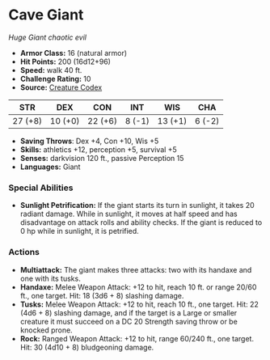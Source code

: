 # Cave Giant

*Huge* *Giant* *chaotic evil*

- **Armor Class:** 16 (natural armor)
- **Hit Points:** 200 (16d12+96)
- **Speed:** walk 40 ft.
- **Challenge Rating:** 10
- **Source:** [Creature Codex](https://koboldpress.com/kpstore/product/creature-codex-for-5th-edition-dnd/)

| STR | DEX | CON | INT | WIS | CHA |
| --- | --- | --- | --- | --- | --- |
| 27 (+8) | 10 (+0) | 22 (+6) | 8 (-1) | 13 (+1) | 6 (-2) |

- **Saving Throws**: Dex +4, Con +10, Wis +5
- **Skills:** athletics +12, perception +5, survival +5
- **Senses:** darkvision 120 ft., passive Perception 15
- **Languages:** Giant
### Special Abilities
- **Sunlight Petrification:** If the giant starts its turn in sunlight, it takes 20 radiant damage. While in sunlight, it moves at half speed and has disadvantage on attack rolls and ability checks. If the giant is reduced to 0 hp while in sunlight, it is petrified.
### Actions
- **Multiattack:** The giant makes three attacks: two with its handaxe and one with its tusks.
- **Handaxe:** Melee Weapon Attack: +12 to hit, reach 10 ft. or range 20/60 ft., one target. Hit: 18 (3d6 + 8) slashing damage.
- **Tusks:** Melee Weapon Attack: +12 to hit, reach 10 ft., one target. Hit: 22 (4d6 + 8) slashing damage, and if the target is a Large or smaller creature it must succeed on a DC 20 Strength saving throw or be knocked prone.
- **Rock:** Ranged Weapon Attack: +12 to hit, range 60/240 ft., one target. Hit: 30 (4d10 + 8) bludgeoning damage.
